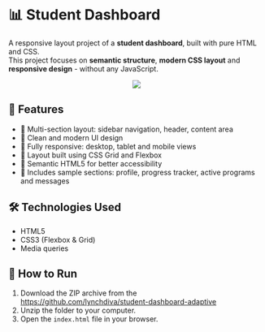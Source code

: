 # 📊 Student Dashboard

A responsive layout project of a **student dashboard**, built with pure HTML and CSS.  
This project focuses on **semantic structure**, **modern CSS layout** and **responsive design** - without any JavaScript.

<div align="center">
<img src="https://sun9-47.userapi.com/impg/JE78t8FgUKjYT1UnwyOBcFAn3LIYQWCy_WSFxQ/2-SaY_2KZdE.jpg?size=2560x1321&quality=95&sign=469cdf9c4a3c72a93f314d169c65c2e8&type=album">
</div>



## 🎯 Features

- 📁 Multi-section layout: sidebar navigation, header, content area
- 🎨 Clean and modern UI design
- 📱 Fully responsive: desktop, tablet and mobile views
- 🧱 Layout built using CSS Grid and Flexbox
- 🧾 Semantic HTML5 for better accessibility
- 🌈 Includes sample sections: profile, progress tracker, active programs and messages

## 🛠️ Technologies Used

- HTML5
- CSS3 (Flexbox & Grid)
- Media queries

## 🚀 How to Run
1. Download the ZIP archive from the https://github.com/lynchdiva/student-dashboard-adaptive
2. Unzip the folder to your computer.
3. Open the `index.html` file in your browser.

